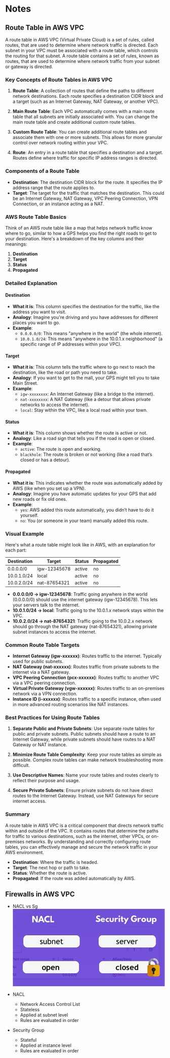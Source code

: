 # Notes

## Route Table in AWS VPC

A route table in AWS VPC (Virtual Private Cloud) is a set of rules, called routes, that are used to determine where network traffic is directed. Each subnet in your VPC must be associated with a route table, which controls the routing for that subnet. A route table contains a set of rules, known as routes, that are used to determine where network traffic from your subnet or gateway is directed.

### Key Concepts of Route Tables in AWS VPC

1. **Route Table**: A collection of routes that define the paths to different network destinations. Each route specifies a destination CIDR block and a target (such as an Internet Gateway, NAT Gateway, or another VPC).

2. **Main Route Table**: Each VPC automatically comes with a main route table that all subnets are initially associated with. You can change the main route table and create additional custom route tables.

3. **Custom Route Table**: You can create additional route tables and associate them with one or more subnets. This allows for more granular control over network routing within your VPC.

4. **Route**: An entry in a route table that specifies a destination and a target. Routes define where traffic for specific IP address ranges is directed.

### Components of a Route Table

- **Destination**: The destination CIDR block for the route. It specifies the IP address range that the route applies to.
- **Target**: The target for the traffic that matches the destination. This could be an Internet Gateway, NAT Gateway, VPC Peering Connection, VPN Connection, or an instance acting as a NAT.

### AWS Route Table Basics

Think of an AWS route table like a map that helps network traffic know where to go, similar to how a GPS helps you find the right roads to get to your destination. Here's a breakdown of the key columns and their meanings:

1. **Destination**
2. **Target**
3. **Status**
4. **Propagated**

### Detailed Explanation

#### Destination

- **What it is**: This column specifies the destination for the traffic, like the address you want to visit.
- **Analogy**: Imagine you're driving and you have addresses for different places you want to go.
- **Example**:
  - `0.0.0.0/0`: This means "anywhere in the world" (the whole internet).
  - `10.0.1.0/24`: This means "anywhere in the 10.0.1.x neighborhood" (a specific range of IP addresses within your VPC).

#### Target

- **What it is**: This column tells the traffic where to go next to reach the destination, like the road or path you need to take.
- **Analogy**: If you want to get to the mall, your GPS might tell you to take Main Street.
- **Example**:
  - `igw-xxxxxxxx`: An Internet Gateway (like a bridge to the internet).
  - `nat-xxxxxxxx`: A NAT Gateway (like a detour that allows private networks to access the internet).
  - `local`: Stay within the VPC, like a local road within your town.

#### Status

- **What it is**: This column shows whether the route is active or not.
- **Analogy**: Like a road sign that tells you if the road is open or closed.
- **Example**:
  - `active`: The route is open and working.
  - `blackhole`: The route is broken or not working (like a road that’s closed or has a detour).

#### Propagated

- **What it is**: This indicates whether the route was automatically added by AWS (like when you set up a VPN).
- **Analogy**: Imagine you have automatic updates for your GPS that add new roads or fix old ones.
- **Example**:
  - `yes`: AWS added this route automatically, you didn’t have to do it yourself.
  - `no`: You (or someone in your team) manually added this route.

### Visual Example

Here's what a route table might look like in AWS, with an explanation for each part:

| Destination | Target       | Status  | Propagated |
|-------------|--------------|---------|------------|
| 0.0.0.0/0   | igw-12345678 | active  | no         |
| 10.0.1.0/24 | local        | active  | no         |
| 10.0.2.0/24 | nat-87654321 | active  | no         |

- **0.0.0.0/0 -> igw-12345678**: Traffic going anywhere in the world (0.0.0.0/0) should use the internet gateway (igw-12345678). This lets your servers talk to the internet.
- **10.0.1.0/24 -> local**: Traffic going to the 10.0.1.x network stays within the VPC.
- **10.0.2.0/24 -> nat-87654321**: Traffic going to the 10.0.2.x network should go through the NAT gateway (nat-87654321), allowing private subnet instances to access the internet.

### Common Route Table Targets

- **Internet Gateway (igw-xxxxxx)**: Routes traffic to the internet. Typically used for public subnets.
- **NAT Gateway (nat-xxxxxx)**: Routes traffic from private subnets to the internet via a NAT gateway.
- **VPC Peering Connection (pcx-xxxxxx)**: Routes traffic to another VPC via a VPC peering connection.
- **Virtual Private Gateway (vgw-xxxxxx)**: Routes traffic to an on-premises network via a VPN connection.
- **Instance ID (i-xxxxxx)**: Routes traffic to a specific instance, often used in more advanced routing scenarios like NAT instances.

### Best Practices for Using Route Tables

1. **Separate Public and Private Subnets**: Use separate route tables for public and private subnets. Public subnets should have a route to an Internet Gateway, while private subnets should have routes to a NAT Gateway or NAT instance.

2. **Minimize Route Table Complexity**: Keep your route tables as simple as possible. Complex route tables can make network troubleshooting more difficult.

3. **Use Descriptive Names**: Name your route tables and routes clearly to reflect their purpose and usage.

4. **Secure Private Subnets**: Ensure private subnets do not have direct routes to the Internet Gateway. Instead, use NAT Gateways for secure internet access.

### Summary

A route table in AWS VPC is a critical component that directs network traffic within and outside of the VPC. It contains routes that determine the paths for traffic to various destinations, such as the internet, other VPCs, or on-premises networks. By understanding and correctly configuring route tables, you can effectively manage and secure the network traffic in your AWS environment.

- **Destination**: Where the traffic is headed.
- **Target**: The next hop or path to take.
- **Status**: Whether the route is active.
- **Propagated**: If the route was added automatically by AWS.

## Firewalls in AWS VPC

- NACL vs Sg
![alt text](images/nacl-sg.png)

- NACL
  - Network Access Control List
  - Stateless
  - Applied at subnet level
  - Rules are evaluated in order

- Security Group
  - Stateful
  - Applied at instance level
  - Rules are evaluated in order
